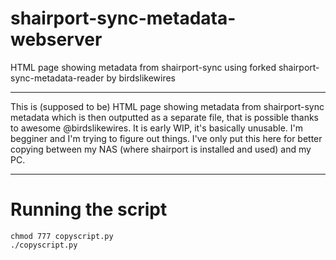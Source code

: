 # shairport-sync-metadata-webserver
HTML page showing metadata from shairport-sync using forked shairport-sync-metadata-reader by birdslikewires

---

This is (supposed to be) HTML page showing metadata from shairport-sync metadata which is then outputted as a separate file, that is possible thanks to awesome @birdslikewires.
It is early WIP, it's basically unusable. I'm begginer and I'm trying to figure out things. I've only put this here for better copying between my NAS (where shairport is installed and used) and my PC.

---

# Running the script

```
chmod 777 copyscript.py
./copyscript.py
```